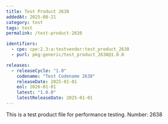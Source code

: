 ```yaml
---
title: Test Product 2638
addedAt: 2025-08-21
category: test
tags: test
permalink: /test-product-2638

identifiers:
  - cpe: cpe:2.3:a:testvendor:test_product_2638
  - purl: pkg:generic/test_product_2638@1.0.0

releases:
  - releaseCycle: "1.0"
    codename: "Test Codename 2638"
    releaseDate: 2025-01-01
    eol: 2026-01-01
    latest: "1.0.0"
    latestReleaseDate: 2025-01-01
---
```


This is a test product file for performance testing. Number: 2638
